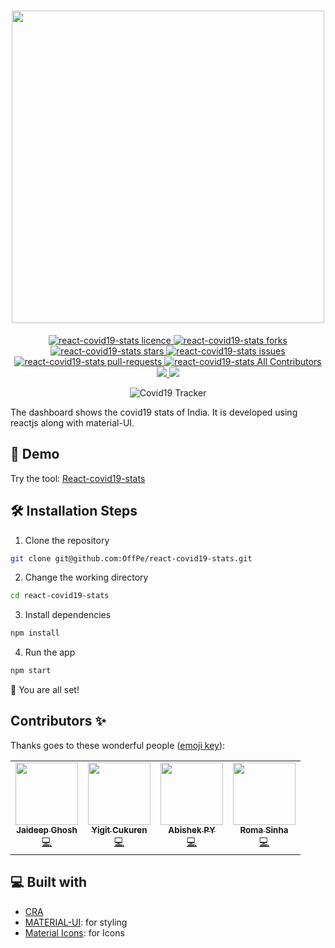 <h1 align="center">
  <img src="./public/images/logo.png" width="500"/>
</h1>

<p align="center">
<a href="https://github.com/OffPe/react-covid19-stats/blob/master/LICENSE" target="blank">
<img src="https://img.shields.io/github/license/OffPe/react-covid19-stats?style=flat-square" alt="react-covid19-stats licence" />
</a>
<a href="https://github.com/OffPe/react-covid19-stats/fork" target="blank">
<img src="https://img.shields.io/github/forks/OffPe/react-covid19-stats?style=flat-square" alt="react-covid19-stats forks"/>
</a>
<a href="https://github.com/OffPe/react-covid19-stats/stargazers" target="blank">
<img src="https://img.shields.io/github/stars/OffPe/react-covid19-stats?style=flat-square" alt="react-covid19-stats stars"/>
</a>
<a href="https://github.com/OffPe/react-covid19-stats/issues" target="blank">
<img src="https://img.shields.io/github/issues/OffPe/react-covid19-stats?style=flat-square" alt="react-covid19-stats issues"/>
</a>
<a href="https://github.com/OffPe/react-covid19-stats/pulls" target="blank">
<img src="https://img.shields.io/github/issues-pr/OffPe/react-covid19-stats?style=flat-square" alt="react-covid19-stats pull-requests"/>
</a>
<a href="https://github.com/OffPe/react-covid19-stats#contributors-" target="blank">
<img src="https://img.shields.io/github/all-contributors/offpe/react-covid19-stats?style=flat-square" alt="react-covid19-stats All Contributors"/>
</a>
<a href="https://offpe.github.io/react-covid19-stats/" target="blank">
<img src="https://img.shields.io/website?url=https://offpe.github.io/react-covid19-stats/&logo=github&style=flat-square" />
</a>
<a href="https://offpe.github.io/react-covid19-stats/" target="blank">
<img src="https://img.shields.io/github/workflow/status/offpe/react-covid19-stats/MasterDeployCI?style=flat-square" />
</a>
</p>

<p align="center">
<img src="https://i.ibb.co/3dXj5yR/Screenshot-2020-04-17-at-11-04-43-PM.png" alt="Covid19 Tracker" />
</p>

The dashboard shows the covid19 stats of India. It is developed using reactjs along with material-UI.

## 🚀 Demo

Try the tool: [React-covid19-stats](https://offpe.github.io/react-covid19-stats/)

## 🛠️ Installation Steps

1. Clone the repository

```bash
git clone git@github.com:OffPe/react-covid19-stats.git
```

2. Change the working directory

```bash
cd react-covid19-stats
```

3. Install dependencies

```bash
npm install
```

4. Run the app

```bash
npm start
```

🌟 You are all set!

## Contributors ✨

Thanks goes to these wonderful people ([emoji key](https://allcontributors.org/docs/en/emoji-key)):

<!-- ALL-CONTRIBUTORS-LIST:START - Do not remove or modify this section -->
<!-- prettier-ignore-start -->
<!-- markdownlint-disable -->
<table>
  <tr>
    <td align="center"><a href="http://jaideepghosh.blogspot.com"><img src="https://avatars2.githubusercontent.com/u/3909648?v=4" width="100px;" alt=""/><br /><sub><b>Jaideep Ghosh</b></sub></a><br /><a href="https://github.com/OffPe/react-covid19-stats/commits?author=jaideepghosh" title="Code">💻</a></td>
    <td align="center"><a href="http://yigit.dev"><img src="https://avatars0.githubusercontent.com/u/42731194?v=4" width="100px;" alt=""/><br /><sub><b>Yigit Cukuren</b></sub></a><br /><a href="https://github.com/OffPe/react-covid19-stats/commits?author=yigitcukuren" title="Code">💻</a></td>
    <td align="center"><a href="https://safeshare.live"><img src="https://avatars3.githubusercontent.com/u/43115551?v=4" width="100px;" alt=""/><br /><sub><b>Abishek PY</b></sub></a><br /><a href="https://github.com/OffPe/react-covid19-stats/commits?author=vj-abishek" title="Code">💻</a></td>
    <td align="center"><a href="https://github.com/romasinha"><img src="https://avatars2.githubusercontent.com/u/65072006?v=4" width="100px;" alt=""/><br /><sub><b>Roma Sinha</b></sub></a><br /><a href="https://github.com/OffPe/react-covid19-stats/commits?author=romasinha" title="Code">💻</a></td>
  </tr>
</table>

<!-- markdownlint-enable -->
<!-- prettier-ignore-end -->
<!-- ALL-CONTRIBUTORS-LIST:END -->

## 💻 Built with

- [CRA](https://create-react-app.dev/)
- [MATERIAL-UI](https://material-ui.com/): for styling
- [Material Icons](https://material-ui.com/components/material-icons/): for Icons